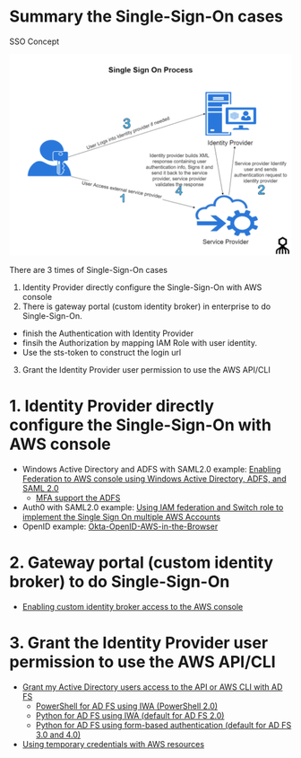 # Summary the Single-Sign-On cases

SSO Concept

![SSO Concept](media/SSO-Concept.png)

There are 3 times of Single-Sign-On cases
1. Identity Provider directly configure the Single-Sign-On with AWS console
2. There is gateway portal (custom identity broker) in enterprise to do Single-Sign-On. 
- finish the Authentication with Identity Provider
- finsih the Authorization by mapping IAM Role with user identity. 
- Use the sts-token to construct the login url
3. Grant the Identity Provider user permission to use the AWS API/CLI

# 1. Identity Provider directly configure the Single-Sign-On with AWS console
- Windows Active Directory and ADFS with SAML2.0 example: [Enabling Federation to AWS console using Windows Active Directory, ADFS, and SAML 2.0](Using-ADFS-SSO.md)
    - [MFA support the ADFS](https://docs.microsoft.com/en-us/windows-server/identity/ad-fs/operations/configure-additional-authentication-methods-for-ad-fs)
- Auth0 with SAML2.0 example: [Using IAM federation and Switch role to implement the Single Sign On multiple AWS Accounts](https://aws.amazon.com/cn/blogs/china/enable-single-sign-on-sso-and-aws-multi-account-management-for-enterprise-users-with-aws-federation-authentication/)
- OpenID example: [Okta-OpenID-AWS-in-the-Browser](Okta-OpenID-AWS-in-the-Browser.md)

# 2. Gateway portal (custom identity broker) to do Single-Sign-On
- [Enabling custom identity broker access to the AWS console](Customer_Idp_Broker_access_aws_console.md)

# 3. Grant the Identity Provider user permission to use the AWS API/CLI
- [Grant my Active Directory users access to the API or AWS CLI with AD FS](https://aws.amazon.com/cn/premiumsupport/knowledge-center/adfs-grant-ad-access-api-cli/)
   - [PowerShell for AD FS using IWA (PowerShell 2.0)](https://aws.amazon.com/cn/premiumsupport/knowledge-center/adfs-grant-ad-access-api-cli/)
   - [Python for AD FS using IWA (default for AD FS 2.0)](https://aws.amazon.com/blogs/security/how-to-implement-federated-api-and-cli-access-using-saml-2-0-and-ad-fs/)
   - [Python for AD FS using form-based authentication (default for AD FS 3.0 and 4.0)](https://aws.amazon.com/blogs/security/how-to-implement-a-general-solution-for-federated-apicli-access-using-saml-2-0/)
- [Using temporary credentials with AWS resources](../Using-temporary-credentials-with-AWS-resources.md)